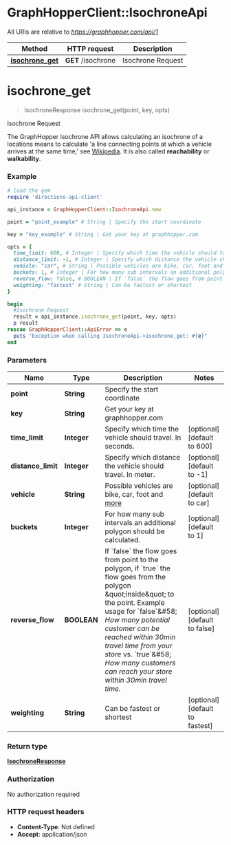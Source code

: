 # GraphHopperClient::IsochroneApi

All URIs are relative to *https://graphhopper.com/api/1*

Method | HTTP request | Description
------------- | ------------- | -------------
[**isochrone_get**](IsochroneApi.md#isochrone_get) | **GET** /isochrone | Isochrone Request


# **isochrone_get**
> IsochroneResponse isochrone_get(point, key, opts)

Isochrone Request

The GraphHopper Isochrone API allows calculating an isochrone of a locations means to calculate 'a line connecting points at which a vehicle arrives at the same time,' see [Wikipedia](http://en.wikipedia.org/wiki/Isochrone_map). It is also called **reachability** or **walkability**. 

### Example
```ruby
# load the gem
require 'directions-api-client'

api_instance = GraphHopperClient::IsochroneApi.new

point = "point_example" # String | Specify the start coordinate

key = "key_example" # String | Get your key at graphhopper.com

opts = { 
  time_limit: 600, # Integer | Specify which time the vehicle should travel. In seconds.
  distance_limit: -1, # Integer | Specify which distance the vehicle should travel. In meter.
  vehicle: "car", # String | Possible vehicles are bike, car, foot and [more](https://graphhopper.com/api/1/docs/supported-vehicle-profiles/)
  buckets: 1, # Integer | For how many sub intervals an additional polygon should be calculated.
  reverse_flow: false, # BOOLEAN | If `false` the flow goes from point to the polygon, if `true` the flow goes from the polygon \"inside\" to the point. Example usage for `false`&#58; *How many potential customer can be reached within 30min travel time from your store* vs. `true`&#58; *How many customers can reach your store within 30min travel time.*
  weighting: "fastest" # String | Can be fastest or shortest
}

begin
  #Isochrone Request
  result = api_instance.isochrone_get(point, key, opts)
  p result
rescue GraphHopperClient::ApiError => e
  puts "Exception when calling IsochroneApi->isochrone_get: #{e}"
end
```

### Parameters

Name | Type | Description  | Notes
------------- | ------------- | ------------- | -------------
 **point** | **String**| Specify the start coordinate | 
 **key** | **String**| Get your key at graphhopper.com | 
 **time_limit** | **Integer**| Specify which time the vehicle should travel. In seconds. | [optional] [default to 600]
 **distance_limit** | **Integer**| Specify which distance the vehicle should travel. In meter. | [optional] [default to -1]
 **vehicle** | **String**| Possible vehicles are bike, car, foot and [more](https://graphhopper.com/api/1/docs/supported-vehicle-profiles/) | [optional] [default to car]
 **buckets** | **Integer**| For how many sub intervals an additional polygon should be calculated. | [optional] [default to 1]
 **reverse_flow** | **BOOLEAN**| If &#x60;false&#x60; the flow goes from point to the polygon, if &#x60;true&#x60; the flow goes from the polygon \&quot;inside\&quot; to the point. Example usage for &#x60;false&#x60;&amp;#58; *How many potential customer can be reached within 30min travel time from your store* vs. &#x60;true&#x60;&amp;#58; *How many customers can reach your store within 30min travel time.* | [optional] [default to false]
 **weighting** | **String**| Can be fastest or shortest | [optional] [default to fastest]

### Return type

[**IsochroneResponse**](IsochroneResponse.md)

### Authorization

No authorization required

### HTTP request headers

 - **Content-Type**: Not defined
 - **Accept**: application/json



